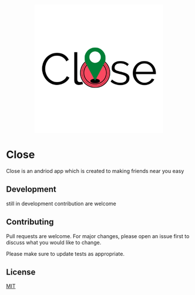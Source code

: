 <p align="center">
  <img src="https://github.com/subhan97ahmed/close/blob/master/app/src/main/res/mipmap-xxxhdpi/ic_close.png" width="350" title="Close">
</p>

# Close

Close is an andriod app which is created to making friends near you easy

## Development

still in development contribution are welcome 

## Contributing
Pull requests are welcome. For major changes, please open an issue first to discuss what you would like to change.

Please make sure to update tests as appropriate.

## License
[MIT](https://choosealicense.com/licenses/mit/)
